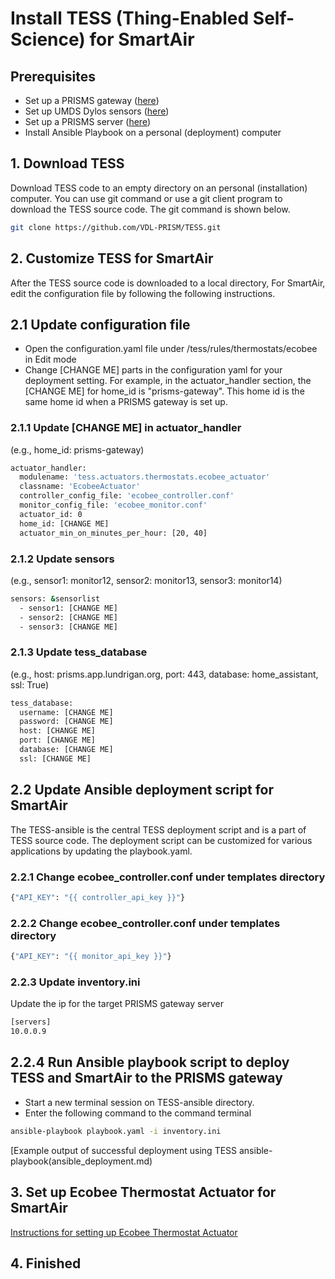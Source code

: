 # Install TESS (Thing-Enabled Self-Science) for SmartAir

## Prerequisites
- Set up a PRISMS gateway ([here](https://github.com/VDL-PRISM/docs/blob/master/gateway_setup.md))
- Set up UMDS Dylos sensors ([here](https://github.com/VDL-PRISM/docs/blob/master/dylos_setup.md))
- Set up a PRISMS server ([here](https://github.com/VDL-PRISM/docs/blob/master/server_setup.md))
- Install Ansible Playbook on a personal (deployment) computer

## 1. Download TESS
Download TESS code to an empty directory on an personal (installation) computer.
You can use git command or use a git client program to download the TESS source code. 
The git command is shown below.

```bash
git clone https://github.com/VDL-PRISM/TESS.git
```

## 2. Customize TESS for SmartAir
After the TESS source code is downloaded to a local directory, For SmartAir, edit the configuration file by following the following instructions.

## 2.1 Update configuration file
- Open the configuration.yaml file under /tess/rules/thermostats/ecobee in Edit mode
- Change [CHANGE ME] parts in the configuration yaml for your deployment setting. For example, in the actuator_handler section, the [CHANGE ME] for home_id is "prisms-gateway". This home id is the same home id when a PRISMS gateway is set up.


### 2.1.1 Update [CHANGE ME] in actuator_handler
(e.g., home_id: prisms-gateway)

```bash
actuator_handler:
  modulename: 'tess.actuators.thermostats.ecobee_actuator'
  classname: 'EcobeeActuator'
  controller_config_file: 'ecobee_controller.conf'
  monitor_config_file: 'ecobee_monitor.conf'
  actuator_id: 0
  home_id: [CHANGE ME]
  actuator_min_on_minutes_per_hour: [20, 40]
```

### 2.1.2 Update sensors
(e.g., sensor1: monitor12, sensor2: monitor13, sensor3: monitor14)

```bash
sensors: &sensorlist
  - sensor1: [CHANGE ME]
  - sensor2: [CHANGE ME]
  - sensor3: [CHANGE ME]
```

### 2.1.3 Update tess_database
(e.g., host: prisms.app.lundrigan.org, port: 443, database: home_assistant, ssl: True)

```bash
tess_database:
  username: [CHANGE ME]
  password: [CHANGE ME]
  host: [CHANGE ME]
  port: [CHANGE ME]
  database: [CHANGE ME]
  ssl: [CHANGE ME]
```


## 2.2 Update Ansible deployment script for SmartAir 
The TESS-ansible is the central TESS deployment script and is a part of TESS source code. 
The deployment script can be customized for various applications by updating the playbook.yaml.

### 2.2.1 Change ecobee_controller.conf under templates directory

```bash
{"API_KEY": "{{ controller_api_key }}"}
```

### 2.2.2 Change ecobee_controller.conf under templates directory

```bash
{"API_KEY": "{{ monitor_api_key }}"}
```

### 2.2.3 Update inventory.ini 
Update the ip for the target PRISMS gateway server 

```bash
[servers]
10.0.0.9
```

## 2.2.4 Run Ansible playbook script to deploy TESS and SmartAir to the PRISMS gateway
- Start a new terminal session on TESS-ansible directory. 
- Enter the following command to the command terminal

```bash
ansible-playbook playbook.yaml -i inventory.ini
```
[Example output of successful deployment using TESS ansible-playbook(ansible_deployment.md)


## 3. Set up Ecobee Thermostat Actuator for SmartAir

[Instructions for setting up Ecobee Thermostat Actuator](ecobee_setup.md)


## 4. Finished

